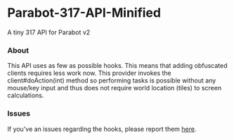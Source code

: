 Parabot-317-API-Minified
========================

A tiny 317 API for Parabot v2

### About

This API uses as few as possible hooks. This means that adding obfuscated clients requires less work now. This provider invokes the client#doAction(int) method so performing tasks is possible without any mouse/key input and thus does not require world location (tiles) to screen calculations.

### Issues
If you've an issues regarding the hooks, please report them [here](https://github.com/Parabot/Parabot-317-API-Minified/issues).
